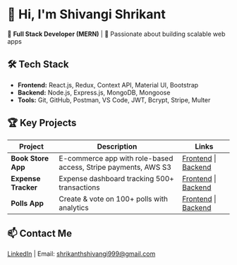 # 👋 Hi, I'm Shivangi Shrikant

🎯 **Full Stack Developer (MERN)** | 🚀 Passionate about building scalable web apps

## 🛠️ Tech Stack
- **Frontend:** React.js, Redux, Context API, Material UI, Bootstrap
- **Backend:** Node.js, Express.js, MongoDB, Mongoose
- **Tools:** Git, GitHub, Postman, VS Code, JWT, Bcrypt, Stripe, Multer

## 🏆 Key Projects
| Project            | Description                                                   | Links                |
|-------------------|---------------------------------------------------------------|---------------------|
| **Book Store App**  | E-commerce app with role-based access, Stripe payments, AWS S3| [Frontend](https://github.com/Shrikanth99/Books-Store_FrontEnd) \| [Backend](https://github.com/Shrikanth99/Books-Store-Backend) |
| **Expense Tracker** | Expense dashboard tracking 500+ transactions                  | [Frontend](https://github.com/Shrikanth99/Expense-FrontEnd-UI) \| [Backend](https://github.com/Shrikanth99/Expense-Backend) |
| **Polls App**       | Create & vote on 100+ polls with analytics                    | [Frontend](https://github.com/Shrikanth99/Polling/tree/main/frontend) \| [Backend](https://github.com/Shrikanth99/Polling/tree/main/backend) |

## 📫 Contact Me
[LinkedIn](https://www.linkedin.com/in/shivangi-fullstack-dev/) | Email: shrikanthshivangi999@gmail.com
